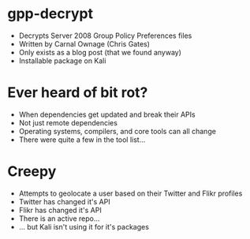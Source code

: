 <!SLIDE bullets>

# gpp-decrypt

* Decrypts Server 2008 Group Policy Preferences files
* Written by Carnal Ownage (Chris Gates)
* Only exists as a blog post (that we found anyway)
* Installable package on Kali

<!SLIDE bullets incremental>

# Ever heard of bit rot?

* When dependencies get updated and break their APIs
* Not just remote dependencies
* Operating systems, compilers, and core tools can all change
* There were quite a few in the tool list...

<!SLIDE bullets incremental>

# Creepy

* Attempts to geolocate a user based on their Twitter and Flikr profiles
* Twitter has changed it's API
* Flikr has changed it's API
* There is an active repo...
* ... but Kali isn't using it for it's packages
